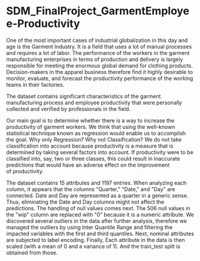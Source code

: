# SDM_FinalProject_GarmentEmployee-Productivity

One of the most important cases of industrial globalization in this day and age is the Garment Industry. It is a field that uses a lot of manual processes and requires a lot of labor. The performance of the workers in the garment manufacturing enterprises in terms of production and delivery is largely responsible for meeting the enormous global demand for clothing products. Decision-makers in the apparel business therefore find it highly desirable to monitor, evaluate, and forecast the productivity performance of the working teams in their factories.

The dataset contains significant characteristics of the garment manufacturing process and employee productivity that were personally collected and verified by professionals in the field.

Our main goal is to determine whether there is a way to increase the productivity of garment workers. We think that using the well-known statistical technique known as regression would enable us to accomplish the goal. Why only Regression? Why not Classification? We do not take classification into account because productivity is a measure that is determined by taking several factors into account. If productivity were to be classified into, say, two or three classes, this could result in inaccurate predictions that would have an adverse effect on the improvement of productivity.

The dataset contains 15 attributes and 1197 entries. When analyzing each column, it appears that the columns "Quarter," "Date," and "Day" are connected. Date and Day are represented as a quarter in a generic sense. Thus, eliminating the Date and Day columns might not affect the predictions. The handling of null values comes next. The 506 null values in the "wip" column are replaced with "0" because it is a numeric attribute.
We discovered several outliers in the data after further analysis, therefore we managed the outliers by using Inter Quantile Range and filtering the impacted variables with the first and third quantiles.
Next, nominal attributes are subjected to label encoding.
Finally, Each attribute in the data is then scaled (with a mean of 0 and a variance of 1). And the train_test split is obtained from those.
